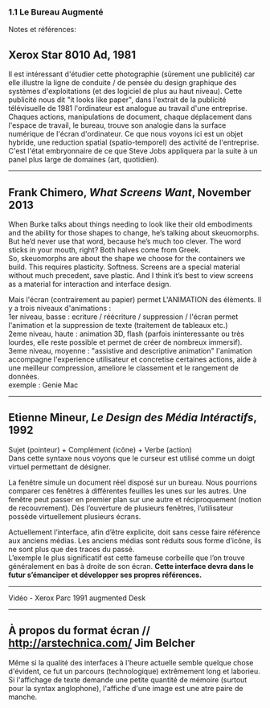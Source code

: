 ### 1.1 Le Bureau Augmenté  
Notes et références: 

Xerox Star 8010 Ad, 1981
---
Il est intéressant d'étudier cette photographie (sûrement une publicité) car elle illustre la ligne de conduite / de pensée du design graphique des systèmes d'exploitations (et des logiciel de plus au haut niveau). Cette publicité nous dit "it looks like paper", dans l'extrait de la publicité télévisuelle de 1981 l'ordinateur est analogue au travail d'une entreprise. Chaques actions, manipulations de document, chaque déplacement dans l'espace de travail, le bureau, trouve son analogie dans la surface numérique de l'écran d'ordinateur. Ce que nous voyons ici est un objet hybride, une reduction spatial (spatio-temporel) des activité de l'entreprise. C'est l'état embryonnaire de ce que Steve Jobs appliquera par la suite à un panel plus large de domaines (art, quotidien).  

---
Frank Chimero, *What Screens Want*, November 2013  
--
When Burke talks about things needing to look like their old embodiments and the ability for those shapes to change, he’s talking about skeuomorphs. But he’d never use that word, because he’s much too clever. The word sticks in your mouth, right? Both halves come from Greek.  
So, skeuomorphs are about the shape we choose for the containers we build. This requires plasticity. Softness. Screens are a special material without much precedent, save plastic. And I think it’s best to view screens as a material for interaction and interface design.   
  
Mais l'écran (contrairement au papier) permet L'ANIMATION des élèments. Il y a trois niveaux d'animations :   
1er niveau, basse : ecriture / réécriture / suppression / l'écran permet l'animation et la suppression de texte (traitement de tableaux etc.)  
2eme niveau, haute : animation 3D, flash (parfois ininteressante ou très lourdes, elle reste possible et permet de créer de nombreux immersif).  
3eme niveau, moyenne : "assistive and descriptive animation" l'animation accompagne l'experience utilisateur et concretise certaines actions, aide à une meilleur compression, ameliore le classement et le rangement de données.  
exemple : Genie Mac  

---
Etienne Mineur, *Le Design des Média Intéractifs*, 1992  
--
Sujet (pointeur) + Complément (icône) + Verbe (action)  
Dans cette syntaxe nous voyons que le curseur est utilisé comme un doigt virtuel permettant de désigner.  
  
La fenêtre simule un document réel disposé sur un bureau. Nous pourrions comparer ces fenêtres à différentes feuilles les unes sur les autres. Une fenêtre peut passer en premier plan sur une autre et réciproquement (notion de recouvrement). Dès l’ouverture de plusieurs fenêtres, l’utilisateur possède virtuellement plusieurs écrans.  
  
Actuellement l’interface, afin d’être explicite, doit sans cesse faire référence aux anciens médias. Les anciens médias sont réduits sous forme d’icône, ils ne sont plus que des traces du passé.  
L’exemple le plus significatif est cette fameuse corbeille que l’on trouve généralement en bas à droite de son écran.
**Cette interface devra dans le futur s’émanciper et développer ses propres références.**

---
Vidéo - Xerox Parc 1991 augmented Desk  

---
À propos du format écran // http://arstechnica.com/ Jim Belcher  
---
Même si la qualité des interfaces à l'heure actuelle semble quelque chose d'évident, ce fut un parcours (technologique) extrêmement long et laborieu. Si l'affichage de texte demande une petite quantité de mémoire (surtout pour la syntax anglophone), l'affiche d'une image est une atre paire de manche.



